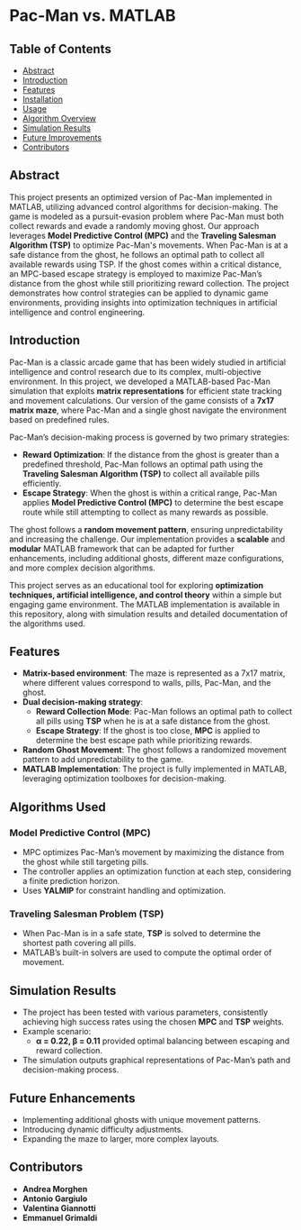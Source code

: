 # Pac-Man vs. MATLAB

## Table of Contents
- [Abstract](#abstract)
- [Introduction](#introduction)
- [Features](#features)
- [Installation](#installation)
- [Usage](#usage)
- [Algorithm Overview](#algorithm-overview)
- [Simulation Results](#simulation-results)
- [Future Improvements](#future-improvements)
- [Contributors](#contributors)

## Abstract
This project presents an optimized version of Pac-Man implemented in MATLAB, utilizing advanced control algorithms for decision-making. The game is modeled as a pursuit-evasion problem where Pac-Man must both collect rewards and evade a randomly moving ghost. Our approach leverages **Model Predictive Control (MPC)** and the **Traveling Salesman Algorithm (TSP)** to optimize Pac-Man's movements. When Pac-Man is at a safe distance from the ghost, he follows an optimal path to collect all available rewards using TSP. If the ghost comes within a critical distance, an MPC-based escape strategy is employed to maximize Pac-Man’s distance from the ghost while still prioritizing reward collection. The project demonstrates how control strategies can be applied to dynamic game environments, providing insights into optimization techniques in artificial intelligence and control engineering.

## Introduction
Pac-Man is a classic arcade game that has been widely studied in artificial intelligence and control research due to its complex, multi-objective environment. In this project, we developed a MATLAB-based Pac-Man simulation that exploits **matrix representations** for efficient state tracking and movement calculations. Our version of the game consists of a **7x17 matrix maze**, where Pac-Man and a single ghost navigate the environment based on predefined rules.

Pac-Man’s decision-making process is governed by two primary strategies:
- **Reward Optimization**: If the distance from the ghost is greater than a predefined threshold, Pac-Man follows an optimal path using the **Traveling Salesman Algorithm (TSP)** to collect all available pills efficiently.
- **Escape Strategy**: When the ghost is within a critical range, Pac-Man applies **Model Predictive Control (MPC)** to determine the best escape route while still attempting to collect as many rewards as possible.

The ghost follows a **random movement pattern**, ensuring unpredictability and increasing the challenge. Our implementation provides a **scalable** and **modular** MATLAB framework that can be adapted for further enhancements, including additional ghosts, different maze configurations, and more complex decision algorithms.

This project serves as an educational tool for exploring **optimization techniques, artificial intelligence, and control theory** within a simple but engaging game environment. The MATLAB implementation is available in this repository, along with simulation results and detailed documentation of the algorithms used.

## Features
- **Matrix-based environment**: The maze is represented as a 7x17 matrix, where different values correspond to walls, pills, Pac-Man, and the ghost.
- **Dual decision-making strategy**:
  - **Reward Collection Mode**: Pac-Man follows an optimal path to collect all pills using **TSP** when he is at a safe distance from the ghost.
  - **Escape Strategy**: If the ghost is too close, **MPC** is applied to determine the best escape path while prioritizing rewards.
- **Random Ghost Movement**: The ghost follows a randomized movement pattern to add unpredictability to the game.
- **MATLAB Implementation**: The project is fully implemented in MATLAB, leveraging optimization toolboxes for decision-making.


## Algorithms Used
### Model Predictive Control (MPC)
- MPC optimizes Pac-Man’s movement by maximizing the distance from the ghost while still targeting pills.
- The controller applies an optimization function at each step, considering a finite prediction horizon.
- Uses **YALMIP** for constraint handling and optimization.

### Traveling Salesman Problem (TSP)
- When Pac-Man is in a safe state, **TSP** is solved to determine the shortest path covering all pills.
- MATLAB’s built-in solvers are used to compute the optimal order of movement.

## Simulation Results
- The project has been tested with various parameters, consistently achieving high success rates using the chosen **MPC** and **TSP** weights.
- Example scenario:
  - **α = 0.22, β = 0.11** provided optimal balancing between escaping and reward collection.
- The simulation outputs graphical representations of Pac-Man’s path and decision-making process.

## Future Enhancements
- Implementing additional ghosts with unique movement patterns.
- Introducing dynamic difficulty adjustments.
- Expanding the maze to larger, more complex layouts.

## Contributors
- **Andrea Morghen**
- **Antonio Gargiulo**
- **Valentina Giannotti**
- **Emmanuel Grimaldi**





